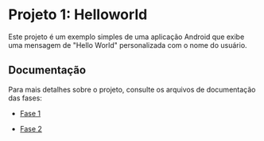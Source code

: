 # Projeto 1: Helloworld






Este projeto é um exemplo simples de uma aplicação Android que exibe uma mensagem de "Hello World" personalizada com o nome do usuário.





## Documentação





Para mais detalhes sobre o projeto, consulte os arquivos de documentação das fases:





- [Fase 1](README_FASE1.md)


- [Fase 2](README_FASE2.md)